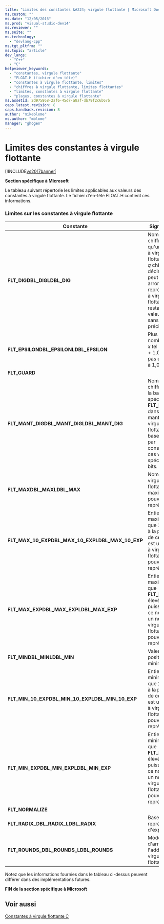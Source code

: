 ```yaml
---
title: "Limites des constantes &#224; virgule flottante | Microsoft Docs"
ms.custom: ""
ms.date: "12/05/2016"
ms.prod: "visual-studio-dev14"
ms.reviewer: ""
ms.suite: ""
ms.technology: 
  - "devlang-cpp"
ms.tgt_pltfrm: ""
ms.topic: "article"
dev_langs: 
  - "C++"
  - "C"
helpviewer_keywords: 
  - "constantes, virgule flottante"
  - "FLOAT.H (fichier d'en-tête)"
  - "constantes à virgule flottante, limites"
  - "chiffres à virgule flottante, limites flottantes"
  - "limites, constantes à virgule flottante"
  - "plages, constantes à virgule flottante"
ms.assetid: 2d975868-2af6-45d7-a8af-db79f2c6b67b
caps.latest.revision: 8
caps.handback.revision: 8
author: "mikeblome"
ms.author: "mblome"
manager: "ghogen"
---
```

# Limites des constantes &#224; virgule flottante
[!INCLUDE[vs2017banner](../assembler/inline/includes/vs2017banner.md)]

**Section spécifique à Microsoft**  
  
 Le tableau suivant répertorie les limites applicables aux valeurs des constantes à virgule flottante.  Le fichier d'en\-tête FLOAT.H contient ces informations.  
  
### Limites sur les constantes à virgule flottante  
  
|Constante|Signification|Valeur|  
|---------------|-------------------|------------|  
|**FLT\_DIGDBL\_DIGLDBL\_DIG**|Nombre de chiffres, *q*, tel qu'un nombre à virgule flottante avec *q* chiffres décimaux peut être arrondi en une représentation à virgule flottante puis restauré à sa valeur initiale sans perte de précision.|6 15 15|  
|**FLT\_EPSILONDBL\_EPSILONLDBL\_EPSILON**|Plus petit nombre positif *x* tel que *x* \+ 1,0 n'est pas égal à 1,0.|1,192092896e\-07F 2,2204460492503131e\-016 2,2204460492503131e\-016|  
|**FLT\_GUARD**||0|  
|**FLT\_MANT\_DIGDBL\_MANT\_DIGLDBL\_MANT\_DIG**|Nombre de chiffres dans la base spécifiée par **FLT\_RADIX** dans la mantisse à virgule flottante.  La base est 2 ; par conséquent, ces valeurs spécifient des bits.|24 53 53|  
|**FLT\_MAXDBL\_MAXLDBL\_MAX**|Nombre à virgule flottante maximal pouvant être représenté|3,402823466e\+38F 1,7976931348623158e\+308 1,7976931348623158e\+308|  
|**FLT\_MAX\_10\_EXPDBL\_MAX\_10\_EXPLDBL\_MAX\_10\_EXP**|Entier maximal tel que 10 élevé à la puissance de ce nombre est un nombre à virgule flottante pouvant être représenté.|38 308 308|  
|**FLT\_MAX\_EXPDBL\_MAX\_EXPLDBL\_MAX\_EXP**|Entier maximal tel que **FLT\_RADIX** élevé à la puissance de ce nombre est un nombre à virgule flottante pouvant être représenté.|128 1024 1024|  
|**FLT\_MINDBL\_MINLDBL\_MIN**|Valeur positive minimale.|1,175494351e–38F 2,2250738585072014e–308 2,2250738585072014e–308|  
|**FLT\_MIN\_10\_EXPDBL\_MIN\_10\_EXPLDBL\_MIN\_10\_EXP**|Entier négatif minimal tel que 10 élevé à la puissance de ce nombre est un nombre à virgule flottante pouvant être représenté.|–37<br /><br /> –307<br /><br /> –307|  
|**FLT\_MIN\_EXPDBL\_MIN\_EXPLDBL\_MIN\_EXP**|Entier négatif minimal tel que **FLT\_RADIX** élevé à la puissance de ce nombre est un nombre à virgule flottante pouvant être représenté.|–125<br /><br /> –1021<br /><br /> –1021|  
|**FLT\_NORMALIZE**||0|  
|**FLT\_RADIX\_DBL\_RADIX\_LDBL\_RADIX**|Base de représentation d'exposant|2 2 2|  
|**FLT\_ROUNDS\_DBL\_ROUNDS\_LDBL\_ROUNDS**|Mode d'arrondi pour l'addition à virgule flottante|1 \(environ\) 1 \(environ\) 1 \(environ\)|  
  
 Notez que les informations fournies dans le tableau ci\-dessus peuvent différer dans des implémentations futures.  
  
 **FIN de la section spécifique à Microsoft**  
  
## Voir aussi  
 [Constantes à virgule flottante C](../c-language/c-floating-point-constants.md)
